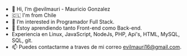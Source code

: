 - 👋 Hi, I’m @evilmauri - Mauricio Gonzalez
- 🇨🇱 I'm from Chile
- 👀 I’m interested in Programador Full Stack.
- 🌱 Estoy aprendiendo tanto Front-end como Back-end.
- Experiencia en Linux, JavaScript, NodeJs, PHP, Api's, HTML, MySQL, SQL, git.
- 📫 Puedes contactarme a traves de mi correo evilmauri16@gmail.com.

<!---
evilmauri/evilmauri is a ✨ special ✨ repository because its `README.md` (this file) appears on your GitHub profile.
You can click the Preview link to take a look at your changes.
--->
